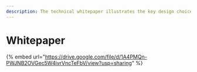 ```yaml
---
description: The technical whitepaper illustrates the key design choices and components.
---
```


# Whitepaper

{% embed url="https://drive.google.com/file/d/1A4PMQn-PWJNB2OVGec5W4ivrVncTeFbV/view?usp=sharing" %}
